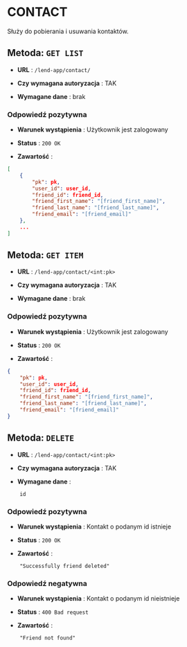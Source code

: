 # CONTACT    

Służy do pobierania i usuwania kontaktów. 

## Metoda: ` GET LIST `

- **URL** : ` /lend-app/contact/ `

- **Czy wymagana autoryzacja** : TAK

- **Wymagane dane** : brak

### Odpowiedź pozytywna

- **Warunek wystąpienia** : Użytkownik jest zalogowany

- **Status** : ` 200 OK `

- **Zawartość** :
```json
[
    {
        "pk": pk,
        "user_id": user_id,
        "friend_id": friend_id,
        "friend_first_name": "[friend_first_name]",
        "friend_last_name": "[friend_last_name]",
        "friend_email": "[friend_email]"
    },
    ...
]
```

## Metoda: ` GET ITEM `

- **URL** : ` /lend-app/contact/<int:pk> `

- **Czy wymagana autoryzacja** : TAK

- **Wymagane dane** : brak

### Odpowiedź pozytywna

- **Warunek wystąpienia** : Użytkownik jest zalogowany

- **Status** : ` 200 OK `

- **Zawartość** :
```json
{
    "pk": pk,
    "user_id": user_id,
    "friend_id": friend_id,
    "friend_first_name": "[friend_first_name]",
    "friend_last_name": "[friend_last_name]",
    "friend_email": "[friend_email]"
}
```

## Metoda: ` DELETE `

- **URL** : ` /lend-app/contact/<int:pk> `

- **Czy wymagana autoryzacja** : TAK

- **Wymagane dane** : 
```
    id
```

### Odpowiedź pozytywna

- **Warunek wystąpienia** : Kontakt o podanym id istnieje

- **Status** : ` 200 OK `

- **Zawartość** :
```
    "Successfully friend deleted"
```

### Odpowiedź negatywna

- **Warunek wystąpienia** : Kontakt o podanym id nieistnieje

- **Status** : ` 400 Bad request `

- **Zawartość** :

```
    "Friend not found"
```
